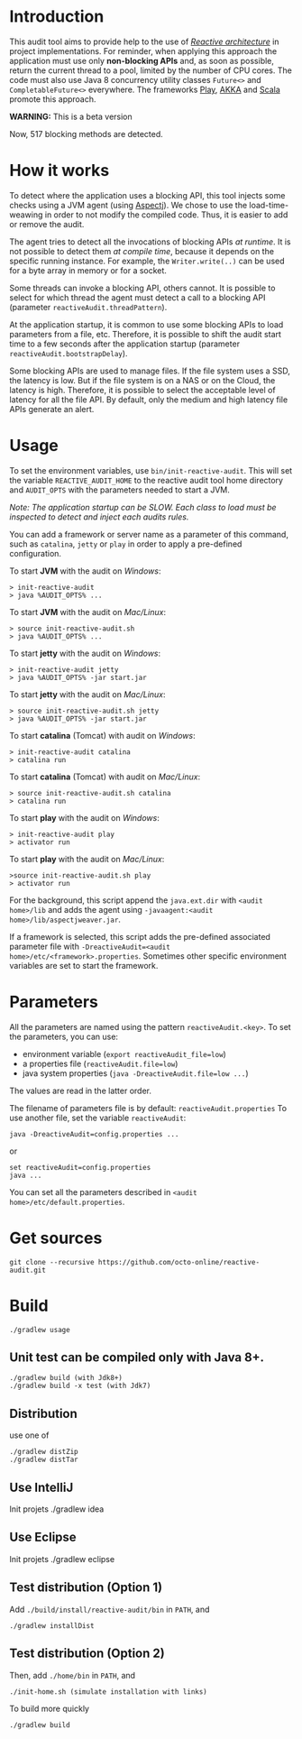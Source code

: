 # Introduction
This audit tool aims to provide help to the use of *[Reactive architecture](http://www.reactivemanifesto.org/)* in project implementations.
For reminder, when applying this approach the application must use only **non-blocking APIs** and,
as soon as possible, return the current thread to a pool, limited by the number of CPU cores.
The code must also use Java 8 concurrency utility classes `Future<>` and `CompletableFuture<>` everywhere.
The frameworks [Play](https://www.playframework.com/ "Play framework"), [AKKA](http://www.akka.io/ "AKKA framework")
and [Scala](http://www.scala-lang.org/ "Scala lang") promote this approach.

**WARNING:** This is a beta version

Now, 517 blocking methods are detected.

# How it works
To detect where the application uses a blocking API, this tool injects some
checks using a JVM agent (using [Aspectj](https://www.eclipse.org/aspectj/)).
We chose to use the load-time-weawing in order to not modify the compiled code.
Thus, it is easier to add or remove the audit.

The agent tries to detect all the invocations of blocking APIs *at runtime*.
It is not possible to detect them *at compile time*, because it 
depends on the specific running instance. For example, the
`Writer.write(..)` can be used for a byte array in memory
or for a socket.

Some threads can invoke a blocking API, others cannot. It is possible
to select for which thread the agent must detect a call to a blocking API
(parameter `reactiveAudit.threadPattern`).

At the application startup, it is common to use some blocking APIs to
load parameters from a file, etc. Therefore, it is possible to shift the
audit start time to a few seconds after the application startup
(parameter `reactiveAudit.bootstrapDelay`).

Some blocking APIs are used to manage files. If the file system uses a SSD,
the latency is low. But if the file system is on a NAS or on the Cloud,
the latency is high. Therefore, it is possible to select the
acceptable level of latency for all the file API. By default, only the
medium and high latency file APIs generate an alert.

# Usage
To set the environment variables, use `bin/init-reactive-audit`.
This will set the variable `REACTIVE_AUDIT_HOME` to the reactive audit tool home directory
and `AUDIT_OPTS` with the parameters needed to start a JVM.

_Note: The application startup can be *SLOW*. Each class to load must be inspected
to *detect* and *inject* each audits rules._

You can add a framework or server name as a parameter of this command, such as
`catalina`, `jetty` or `play` in order to apply a pre-defined configuration.

To start **JVM** with the audit on *Windows*:

    > init-reactive-audit
    > java %AUDIT_OPTS% ...

To start **JVM** with the audit on *Mac/Linux*:

    > source init-reactive-audit.sh
    > java %AUDIT_OPTS% ...

To start **jetty** with the audit on *Windows*:

    > init-reactive-audit jetty
    > java %AUDIT_OPTS% -jar start.jar

To start **jetty** with the audit on *Mac/Linux*:

    > source init-reactive-audit.sh jetty
    > java %AUDIT_OPTS% -jar start.jar

To start **catalina** (Tomcat) with audit on *Windows*:

    > init-reactive-audit catalina
    > catalina run

To start **catalina** (Tomcat) with audit on *Mac/Linux*:

    > source init-reactive-audit.sh catalina
    > catalina run

To start **play** with the audit on *Windows*:

    > init-reactive-audit play
    > activator run

To start **play** with the audit on *Mac/Linux*:

    >source init-reactive-audit.sh play
    > activator run

For the background, this script append the `java.ext.dir` with `<audit home>/lib`
and adds the agent using `-javaagent:<audit home>/lib/aspectjweaver.jar`.

If a framework is selected, this script adds the pre-defined associated parameter file
with `-DreactiveAudit=<audit home>/etc/<framework>.properties`.
Sometimes other specific environment variables are set to start the framework.

# Parameters
All the parameters are named using the pattern `reactiveAudit.<key>`.
To set the parameters, you can use:

* environment variable (`export reactiveAudit_file=low`)
* a properties file (`reactiveAudit.file=low`)
* java system properties (`java -DreactiveAudit.file=low ...`)

The values are read in the latter order.

The filename of parameters file is by default: `reactiveAudit.properties`
To use another file, set the variable `reactiveAudit`:

    java -DreactiveAudit=config.properties ...
    
or

    set reactiveAudit=config.properties
    java ...

You can set all the parameters described in `<audit home>/etc/default.properties`.

# Get sources
    git clone --recursive https://github.com/octo-online/reactive-audit.git

# Build
    ./gradlew usage

## Unit test can be compiled only with Java 8+.

    ./gradlew build (with Jdk8+)
    ./gradlew build -x test (with Jdk7)

## Distribution
use one of

    ./gradlew distZip
    ./gradlew distTar

## Use IntelliJ
Init projets
    ./gradlew idea

## Use Eclipse
Init projets
    ./gradlew eclipse

## Test distribution (Option 1)
Add `./build/install/reactive-audit/bin` in `PATH`, and

    ./gradlew installDist


## Test distribution (Option 2)
Then, add `./home/bin` in `PATH`, and

    ./init-home.sh (simulate installation with links)
    
To build more quickly

    ./gradlew build

